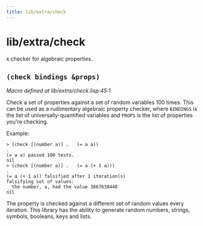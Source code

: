 ```yaml
---
title: lib/extra/check
---
```

# lib/extra/check
`A` checker for algebraic properties.

## `(check bindings &props)`
*Macro defined at lib/extra/check.lisp:45:1*

Check a set of properties against a set of random variables 100 times.
This can be used as a rudimentary algebraic property checker, where
`BINDINGS` is the list of universally-quantified variables and `PROPS` is
the list of properties you're checking.

Example:
```
> (check [(number a)] .   (= a a))
.
(= a a) passed 100 tests.
nil
> (check [(number a)] .   (= a (+ 1 a)))
.
(= a (+ 1 a)) falsified after 1 iteration(s)
falsifying set of values:
  the number, a, had the value 3867638440
nil
```

The property is checked against a different set of random values every
iteration. This library has the ability to generate random numbers, strings,
symbols, booleans, keys and lists.

